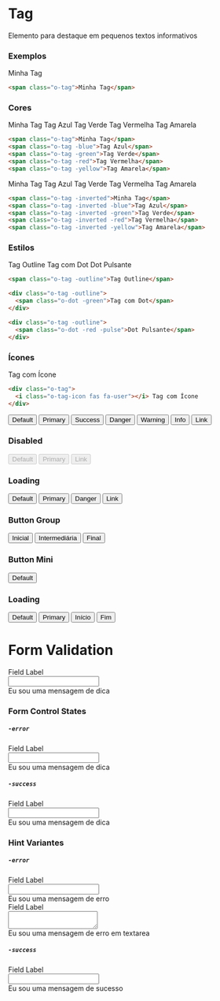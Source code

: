 # Tag
Elemento para destaque em pequenos textos informativos

### Exemplos

<div class="docs-components">
  <span class="o-tag">Minha Tag</span>
</div>

```html
<span class="o-tag">Minha Tag</span>
```

### Cores

<div class="docs-components">
  <span class="o-tag">Minha Tag</span>
  <span class="o-tag -blue">Tag Azul</span>
  <span class="o-tag -green">Tag Verde</span>
  <span class="o-tag -red">Tag Vermelha</span>
  <span class="o-tag -yellow">Tag Amarela</span>
</div>

```html
<span class="o-tag">Minha Tag</span>
<span class="o-tag -blue">Tag Azul</span>
<span class="o-tag -green">Tag Verde</span>
<span class="o-tag -red">Tag Vermelha</span>
<span class="o-tag -yellow">Tag Amarela</span>
```

<div class="docs-components">
  <span class="o-tag -inverted">Minha Tag</span>
  <span class="o-tag -inverted -blue">Tag Azul</span>
  <span class="o-tag -inverted -green">Tag Verde</span>
  <span class="o-tag -inverted -red">Tag Vermelha</span>
  <span class="o-tag -inverted -yellow">Tag Amarela</span>
</div>

```html
<span class="o-tag -inverted">Minha Tag</span>
<span class="o-tag -inverted -blue">Tag Azul</span>
<span class="o-tag -inverted -green">Tag Verde</span>
<span class="o-tag -inverted -red">Tag Vermelha</span>
<span class="o-tag -inverted -yellow">Tag Amarela</span>
```

### Estilos

<div class="docs-components">
  <span class="o-tag -outline">Tag Outline</span>
  <span class="o-tag -outline">
    <span class="o-dot -green">Tag com Dot</span>
  </span>
  <span class="o-tag -outline">
    <span class="o-dot -red -pulse">Dot Pulsante</span>
  </span>
</div>

```html
<span class="o-tag -outline">Tag Outline</span>

<div class="o-tag -outline">
  <span class="o-dot -green">Tag com Dot</span>
</div>

<div class="o-tag -outline">
  <span class="o-dot -red -pulse">Dot Pulsante</span>
</div>
```

### Ícones

<div class="docs-components">
  <div class="o-tag">
    <i class="o-tag-icon fas fa-user"></i> Tag com Ícone
  </div>
</div>

```html
<div class="o-tag">
  <i class="o-tag-icon fas fa-user"></i> Tag com Ícone
</div>
```

<button class="btn">Default</button>
<button class="btn btn-primary">Primary</button>
<button class="btn btn-success">Success</button>
<button class="btn btn-danger">Danger</button>
<button class="btn btn-warning">Warning</button>
<button class="btn btn-info">Info</button>
<button class="btn btn-link">Link</button>

<h3 class="u-margin-top-6">Disabled</h3>

<button class="btn" disabled>Default</button>
<button class="btn btn-primary" disabled>Primary</button>
<button class="btn btn-link" disabled>Link</button>

<h3 class="u-margin-top-6">Loading</h3>

<button class="btn -loading">Default</button>
<button class="btn btn-primary -loading">Primary</button>
<button class="btn btn-danger -loading">Danger</button>
<button class="btn btn-link -loading">Link</button>

<h3 class="u-margin-top-6">Button Group</h3>

<div class="btn-group">
  <button type="button" class="btn btn-radio -active">Inicial</button>
  <button type="button" class="btn btn-radio">Intermediária</button>
  <button type="button" class="btn btn-radio">Final</button>
</div>

<h3 class="u-margin-top-6">Button Mini</h3>

<button class="btn btn-mini">Default</button>

<h3 class="u-margin-top-6">Loading</h3>

<button class="btn">
  <i class="btn-icon fas fa-pen"></i>
  <span>Default</span>
</button>
<button class="btn btn-primary">
  <i class="btn-icon fas fa-user"></i>
  <span>Primary</span>
</button>
<button class="btn btn-link">
  <i class="btn-icon fas fa-pen"></i>
  <span>Início</span>
</button>
<button class="btn btn-link">
  <span>Fim</span>
  <i class="btn-icon fas fa-eye"></i>
</button>


<h1>Form Validation</h1>

<div class="o-form-group">
  <label class="o-form-label">Field Label</label>
  <div class="o-form-ctrl">
    <input xname type="text" autocomplete="off">
  </div>
  <div class="o-form-hint">
    Eu sou uma mensagem de dica
  </div>
</div>

<h3>Form Control States</h3>

<h5><code>-error</code></h5>

<div class="o-form-group">
  <div class="o-form-label">Field Label</div>
  <div class="o-form-ctrl -error">
    <input xname type="text" autocomplete="off">
  </div>
  <div class="o-form-hint">
    Eu sou uma mensagem de dica
  </div>
</div>

<h5><code>-success</code></h5>

<div class="o-form-group">
  <div class="o-form-label">Field Label</div>
  <div class="o-form-ctrl -success">
    <input xname type="text" autocomplete="off">
  </div>
  <div class="o-form-hint">
    Eu sou uma mensagem de dica
  </div>
</div>

<h3>Hint Variantes</h3>

<h5><code>-error</code></h5>

<div class="o-form-group">
  <div class="o-form-label">Field Label</div>
  <div class="o-form-ctrl">
    <input xname type="text" autocomplete="off">
  </div>
  <div class="o-form-hint -error">
    Eu sou uma mensagem de erro
  </div>
</div>

<div class="o-form-group">
  <div class="o-form-label">Field Label</div>
  <div class="o-form-ctrl">
    <textarea xname></textarea>
  </div>
  <div class="o-form-hint -error">
    Eu sou uma mensagem de erro em textarea
  </div>
</div>

<h5><code>-success</code></h5>

<div class="o-form-group">
  <div class="o-form-label">Field Label</div>
  <div class="o-form-ctrl">
    <input xname type="text" autocomplete="off">
  </div>
  <div class="o-form-hint -success">
    Eu sou uma mensagem de sucesso
  </div>
</div>
